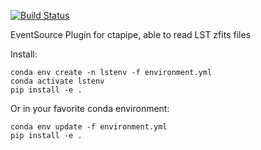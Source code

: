 [![Build Status](https://travis-ci.org/cta-observatory/ctapipe_io_lst.svg?branch=master)](https://travis-ci.org/cta-observatory/ctapipe_io_lst)

EventSource Plugin for ctapipe, able to read LST zfits files


Install:
```
conda env create -n lstenv -f environment.yml
conda activate lstenv
pip install -e .
```

Or in your favorite conda environment:
```
conda env update -f environment.yml
pip install -e .
```
